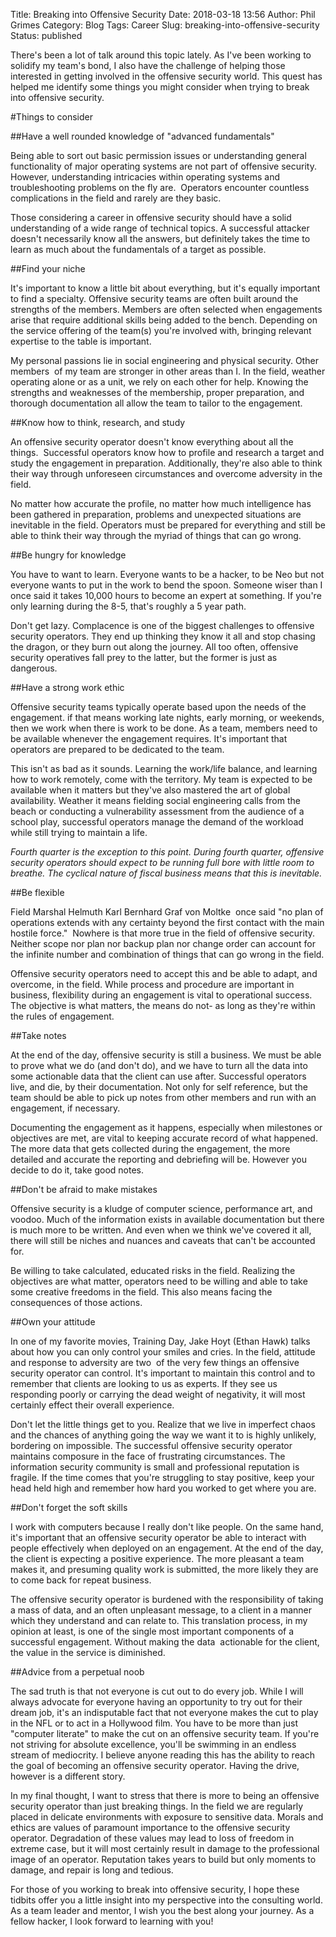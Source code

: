 Title: Breaking into Offensive Security
Date: 2018-03-18 13:56
Author: Phil Grimes
Category: Blog
Tags: Career
Slug: breaking-into-offensive-security
Status: published

There's been a lot of talk around this topic lately. As I've been working to solidify my team's bond, I also have the challenge of helping those interested in getting involved in the offensive security world. This quest has helped me identify some things you might consider when trying to break into offensive security.

#Things to consider

##Have a well rounded knowledge of "advanced fundamentals"

Being able to sort out basic permission issues or understanding general functionality of major operating systems are not part of offensive security. However, understanding intricacies within operating systems and troubleshooting problems on the fly are.  Operators encounter countless complications in the field and rarely are they basic.

Those considering a career in offensive security should have a solid understanding of a wide range of technical topics. A successful attacker doesn't necessarily know all the answers, but definitely takes the time to learn as much about the fundamentals of a target as possible.

##Find your niche

It's important to know a little bit about everything, but it's equally important to find a specialty. Offensive security teams are often built around the strengths of the members. Members are often selected when engagements arise that require additional skills being added to the bench. Depending on the service offering of the team(s) you're involved with, bringing relevant expertise to the table is important.

My personal passions lie in social engineering and physical security. Other members  of my team are stronger in other areas than I. In the field, weather operating alone or as a unit, we rely on each other for help. Knowing the strengths and weaknesses of the membership, proper preparation, and thorough documentation all allow the team to tailor to the engagement.

##Know how to think, research, and study

An offensive security operator doesn't know everything about all the things.  Successful operators know how to profile and research a target and study the engagement in preparation. Additionally, they're also able to think their way through unforeseen circumstances and overcome adversity in the field.

No matter how accurate the profile, no matter how much intelligence has been gathered in preparation, problems and unexpected situations are inevitable in the field. Operators must be prepared for everything and still be able to think their way through the myriad of things that can go wrong.

##Be hungry for knowledge

You have to want to learn. Everyone wants to be a hacker, to be Neo but not everyone wants to put in the work to bend the spoon. Someone wiser than I once said it takes 10,000 hours to become an expert at something. If you're only learning during the 8-5, that's roughly a 5 year path.

Don't get lazy. Complacence is one of the biggest challenges to offensive security operators. They end up thinking they know it all and stop chasing the dragon, or they burn out along the journey. All too often, offensive security operatives fall prey to the latter, but the former is just as dangerous.

##Have a strong work ethic

Offensive security teams typically operate based upon the needs of the engagement. if that means working late nights, early morning, or weekends, then we work when there is work to be done. As a team, members need to be available whenever the engagement requires. It's important that operators are prepared to be dedicated to the team.

This isn't as bad as it sounds. Learning the work/life balance, and learning how to work remotely, come with the territory. My team is expected to be available when it matters but they've also mastered the art of global availability. Weather it means fielding social engineering calls from the beach or conducting a vulnerability assessment from the audience of a school play, successful operators manage the demand of the workload while still trying to maintain a life.

*Fourth quarter is the exception to this point. During fourth quarter, offensive security operators should expect to be running full bore with little room to breathe. The cyclical nature of fiscal business means that this is inevitable.*

##Be flexible

Field Marshal Helmuth Karl Bernhard Graf von Moltke  once said "no plan of operations extends with any certainty beyond the first contact with the main hostile force."  Nowhere is that more true in the field of offensive security. Neither scope nor plan nor backup plan nor change order can account for the infinite number and combination of things that can go wrong in the field.

Offensive security operators need to accept this and be able to adapt, and overcome, in the field. While process and procedure are important in business, flexibility during an engagement is vital to operational success. The objective is what matters, the means do not- as long as they're within the rules of engagement.

##Take notes

At the end of the day, offensive security is still a business. We must be able to prove what we do (and don't do), and we have to turn all the data into some actionable data that the client can use after. Successful operators live, and die, by their documentation. Not only for self reference, but the team should be able to pick up notes from other members and run with an engagement, if necessary.

Documenting the engagement as it happens, especially when milestones or objectives are met, are vital to keeping accurate record of what happened. The more data that gets collected during the engagement, the more detailed and accurate the reporting and debriefing will be. However you decide to do it, take good notes.

##Don't be afraid to make mistakes

Offensive security is a kludge of computer science, performance art, and voodoo. Much of the information exists in available documentation but there is much more to be written. And even when we think we've covered it all, there will still be niches and nuances and caveats that can't be accounted for.

Be willing to take calculated, educated risks in the field. Realizing the objectives are what matter, operators need to be willing and able to take some creative freedoms in the field. This also means facing the consequences of those actions.

##Own your attitude

In one of my favorite movies, Training Day, Jake Hoyt (Ethan Hawk) talks about how you can only control your smiles and cries. In the field, attitude and response to adversity are two  of the very few things an offensive security operator can control. It's important to maintain this control and to remember that clients are looking to us as experts. If they see us responding poorly or carrying the dead weight of negativity, it will most certainly effect their overall experience.

Don't let the little things get to you. Realize that we live in imperfect chaos and the chances of anything going the way we want it to is highly unlikely, bordering on impossible. The successful offensive security operator maintains composure in the face of frustrating circumstances. The information security community is small and professional reputation is fragile. If the time comes that you're struggling to stay positive, keep your head held high and remember how hard you worked to get where you are.

##Don't forget the soft skills

I work with computers because I really don't like people. On the same hand, it's important that an offensive security operator be able to interact with people effectively when deployed on an engagement. At the end of the day, the client is expecting a positive experience. The more pleasant a team makes it, and presuming quality work is submitted, the more likely they are to come back for repeat business.

The offensive security operator is burdened with the responsibility of taking a mass of data, and an often unpleasant message, to a client in a manner which they understand and can relate to. This translation process, in my opinion at least, is one of the single most important components of a successful engagement. Without making the data  actionable for the client, the value in the service is diminished.

##Advice from a perpetual noob

The sad truth is that not everyone is cut out to do every job. While I will always advocate for everyone having an opportunity to try out for their dream job, it's an indisputable fact that not everyone makes the cut to play in the NFL or to act in a Hollywood film. You have to be more than just "computer literate" to make the cut on an offensive security team. If you're not striving for absolute excellence, you'll be swimming in an endless stream of mediocrity. I believe anyone reading this has the ability to reach the goal of becoming an offensive security operator. Having the drive, however is a different story.

In my final thought, I want to stress that there is more to being an offensive security operator than just breaking things. In the field we are regularly placed in delicate environments with exposure to sensitive data. Morals and ethics are values of paramount importance to the offensive security operator. Degradation of these values may lead to loss of freedom in extreme case, but it will most certainly result in damage to the professional image of an operator. Reputation takes years to build but only moments to damage, and repair is long and tedious.

For those of you working to break into offensive security, I hope these tidbits offer you a little insight into my perspective into the consulting world. As a team leader and mentor, I wish you the best along your journey. As a fellow hacker, I look forward to learning with you!
